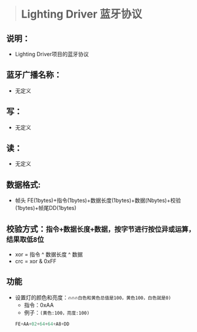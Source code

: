 > # Lighting Driver 蓝牙协议
## 说明：
 * Lighting Driver项目的蓝牙协议
## 蓝牙广播名称：
 * 无定义
## 写：
 * 无定义
## 读：
 * 无定义
## 数据格式:
 * 帧头 FE(1bytes)+指令(1bytes)+数据长度(1bytes)+数据(Nbytes)+校验(1bytes)+帧尾DD(1bytes)   
## 校验方式：```指令+数据长度+数据，按字节进行按位异或运算，结果取低8位``` 
 * xor = 指令 ^ 数据长度 ^ 数据
 * crc = xor & 0xFF
## 功能
 * 设置灯的颜色和亮度：`🔥🔥🔥白色和黄色总值是100，黄色100，白色就是0)`
   * 指令：0xAA
   * 例子：`(黄色:100，亮度:100)`
   ```javascript
   FE+AA+02+64+64+A8+DD
   ```
